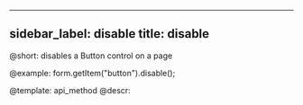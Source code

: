 
---
sidebar_label: disable
title: disable
---          

@short: disables a Button control on a page




@example:
form.getItem("button").disable();


@template: api_method
@descr:



